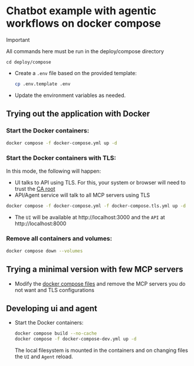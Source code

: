 # Chatbot example with agentic workflows on docker compose

> [!Important]
> All commands here must be run in the deploy/compose directory
>
> ```
> cd deploy/compose
> ```

- Create a `.env` file based on the provided template:

  ```bash
  cp .env.template .env
  ```

- Update the environment variables as needed.

## Trying out the application with Docker

### Start the Docker containers:

  ```bash
  docker compose -f docker-compose.yml up -d
  ```

### Start the Docker containers with TLS:

In this mode, the following will happen:
  - UI talks to API using TLS. For this, your system or browser will need to trust the [CA root](../../certs/ca-root-cert.pem)
  - API/Agent service will talk to all MCP servers using TLS

  ```bash
  docker compose -f docker-compose.yml -f docker-compose.tls.yml up -d
  ```

- The `UI` will be available at http://localhost:3000 and the `API` at http://localhost:8000

### Remove all containers and volumes:

  ```bash
  docker compose down --volumes
  ```

## Trying a minimal version with few MCP servers

- Modify the [docker compose files](./) and remove the MCP servers you do not want and TLS configurations

## Developing ui and agent

- Start the Docker containers:

  ```bash
  docker compose build --no-cache
  docker compose -f docker-compose-dev.yml up -d
  ```

  The local filesystem is mounted in the containers and on changing files the `UI` and `Agent` reload.

